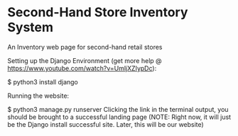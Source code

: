 # Second-Hand Store Inventory System
An Inventory web page for second-hand retail stores

Setting up the Django Environment (get more help @ https://www.youtube.com/watch?v=UmljXZIypDc):

$ python3 install django

Running the website:

$ python3 manage.py runserver
Clicking the link in the terminal output, you should be brought to a successful landing page 
(NOTE: Right now, it will just be the Django install successful site. Later, this will be our website)
